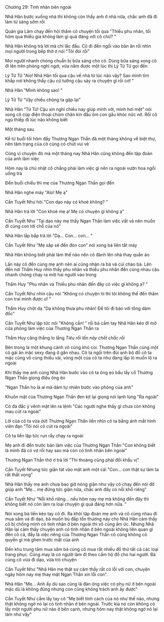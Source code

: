 




Chương 29: Tình nhân bên ngoài


Nhã Hân bước xuống nhà thì không còn thấy anh ở nhà nữa, chắc anh đã đi làm từ sáng sớm rồi

Quản gia Lâm chạy đến hỏi thăm cô chuyện tối qua "Thiếu phu nhân, tối hôm qua thiếu gia không làm gì quá đáng với cô chứ? "

Nhã Hân không trả lời mà chỉ lắc đầu. Cô đi đến ngồi vào bàn ăn rồi nhìn mọi người trong bếp thờ ơ nói "Tôi đói rồi"

Mọi người nhanh chóng chuẩn bị bữa sáng cho cô. Dùng bữa sáng xong cô đi lên trên phòng nghỉ ngơi, vừa nằm được một lúc thì Lý Tử Tử gọi đến

Lý Tử Tử "Alo! Nhã Hân tối qua cậu về nhà từ lúc nào vậy? Sao mình tìm khắp nơi không thấy cậu cứ tưởng cậu sảy ra chuyện gì rồi cơ! "

Nhã Hân "Mình không sao! "

Lý Tử Tử "Vậy chiều chúng ta gặp lại"

Nhã Hân "Tử Tử! Cậu xin nghỉ chiều nay giúp mình với, mình hơi mệt" nói xong cô cúp điện thoại chùm chăn kín đầu ôm con gấu khóc nức nở. Rồi cô ngủ thiếp đi lúc nào không biết

Một tháng sau

Kể từ buổi tối hôm đấy Thương Ngạn Thần đã một tháng không về biệt thự, nên tâm trạng của cô cũng có chút vui vẻ

Cũng vì chuyện đó mà một tháng nay Nhã Hân cũng không đến tập đoàn của anh làm việc

Hôm nay là chủ nhật cô chẳng phải làm việc gì nên ra ngoài vườn hoa ngồi uống trà

Đến buổi chiều thì mẹ của Thương Ngạn Thần gọi đến

Nhã Hân nghe máy "Alo! Mẹ ạ"

Cẩn Tuyết Như hỏi "Con dạo này có khoẻ không? "

Nhã Hân trả lời "Con khoẻ mẹ ạ! Mẹ có chuyện gì không ạ"

Cẩn Tuyết Như "Tại dạo này mẹ thấy Ngạn Thần làm việc vất vả nên muốn đi cùng con tới chỗ của nó"

Nhã Hân lắp bắp trả lời "Dạ... Con... con... "

Cẩn Tuyết Như "Mẹ sắp sẽ đến đón con" nói xong bà liên tắt máy

Nhã Hân không biết phải làm thế nào nên cô đành lên nhà thay quần áo

Lần này cô đến cùng mẹ anh nên ai cũng nhận ra bà và cúi chào bà. Lên đến nơi Thẩm Huy nhìn thấy phu nhân và thiếu phu nhân đến cùng nhau cậu nhanh chóng chạy ra mời hai người vào trong

Thẩm Huy "Phu nhân và Thiếu phu nhân đến đây có việc gì không ạ? "

Cẩn Tuyết Như nhìn cậu nói "Không có chuyện hì thì tôi không thể đến thăm con trai mình được ư! "

Thẩm Huy chột dạ "Dạ không thưa phu nhân! Để tôi đi báo với tổng dám đốc"

Cần Tuyết Như lập tức nói "Không cần! " rồi bà cầm tay Nhã Hân kéo đi mở cửa phòng làm việc của Thương Ngạn Thần ra

Thẩm Huy căng thẳng lo lắng *Tiêu rồi lần này chết chắc rồi*

Bên trong là một khung cảnh vô cùng khó coi. Thương Ngạn Thần cùng một cô gái ăn mặc sexy đang ở gần nhau. Cô ta ngồi trên đùi anh bộ đồ cô ta mặc cũng vô cùng thiếu vải, vòng một của cô ta như đang lấp ló muốn lộ ra ngoài

Khi thấy mẹ anh cùng Nhã Hân bước vào cô ta õng ẹo bấu lấy cổ Thương Ngạn Thần giọng điệu õng ẽo

"Ngạn Thần họ là ai mà dám tự nhiên bước vào phòng của anh"

Khuôn mặt của Thương Ngạn Thần đen kịt lại giọng nói lạnh lùng "Ra ngoài"

Cô đa đắc ý vênh mặt lên ra lệnh "Các người nghe thấy gì chưa còn không mau cút ra ngoài"

Lời của cô ta vừa dứt Thương Ngạn Thần liền nhìn cô ta bằng ánh mắt hình viên đạn "Tôi nói cô cút ra ngoài"

Cô ta liền lập tức run rẩy chạy ra ngoài

Mẹ anh đi đến trước bàn làm việc của Thương Ngạn Thần "Con không biết là mình đã có vợ rồi hay sao mà còn có tình nhân bên ngoài"

Thương Ngạn Thần thờ ơ trả lời "Thi thoảng cũng phải đổi khẩu vị"

Cẩn Tuyết Nhung tức giận tát vào mặt anh một cái "Con... con thật sự làm ta rất thất vọng"

Nhã Hân thấy mẹ anh chưa bao giờ nóng giận như vậy cô chạy đến nói đỡ giúp anh "Mẹ... mẹ đừng tức giận nữa, chắc anh đấy có nỗi khổ riêng"

Cẩn Tuyết Như "Nỗi khổ riêng... nếu hôm nay mẹ mà không đến đây thì không biết nó còn làm ra loại chuyện gì quá đáng hơn nữa. "

Nói xong bà liền kéo tay cô đi. Ra khỏi tập đoàn mẹ anh và cô cùng nhau đi mua sắm và đi dạo, bà muốn bù đắp tổn thương này cho Nhã Hân cảm thấy cô bị chồng mình có tình nhân ở bên ngoài thì vô cùng ấm ức. Nhưng Nhã Hân lại cảm thấy chuyện anh có tình nhân ở bên ngoài không liên quan gì đến cô cả, đấy là việc riêng của Thương Ngạn Thần cô cũng không có quyền gì mà ghen trước mặt của anh

Đến khu trung tâm mua sắm bà cùng cô mua rất nhiều đồ thử tất cả các loại trang phục. Cũng may là có người làm đi theo cầm hộ đồ cho hai người. Bà cùng cô vừa đi dạo, vừa trò chuyện

Cẩn Tuyết Như "Nhã Hân mẹ thật sự cảm thấy rất có lỗi với con, chuyện ngày hôm nay mẹ thay mặt Ngạn Thần xin lỗi con".

Nhã Hân "Mẹ... Anh ấy dù sao cũng là đàn ông việc có phụ nữ ở bên ngoài mặc dù là không đúng nhưng con cũng không trách anh ấy được"

Cẩn Tuyết Như cầm lấy tay cô "Mẹ biết tính cách của nó như thế nào, nhưng thật không ngờ nó lại có tình nhân ở bên ngoài. Trước kia nó còn không có lấy một người phụ nữ nào ở bên cạnh, nhưng hôm nay thật không ngờ nó lại làm như vậy"




